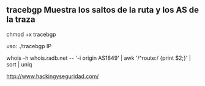 ## tracebgp Muestra los saltos de la ruta y los AS de la traza 

chmod +x tracebgp

uso: ./tracebgp IP

whois -h whois.radb.net -- '-i origin AS1849' | awk '/^route:/ {print $2;}' | sort | uniq



http://www.hackingyseguridad.com/


